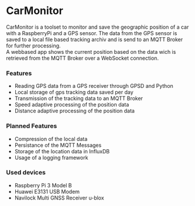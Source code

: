 # CarMonitor
CarMonitor is a toolset to monitor and save the geographic position of a car with a RaspberryPi and a GPS sensor.
The data from the GPS sensor is saved to a local file based tracking archiv and is send to an MQTT Broker for further processing.  
A webbased app shows the current position based on the data wich is retrieved from the MQTT Broker over a WebSocket connection.

### Features
 - Reading GPS data from a GPS receiver through GPSD and Python
 - Local storage of gps tracking data saved per day
 - Transmission of the tracking data to an MQTT Broker
 - Speed adaptive processing of the position data
 - Distance adaptive processing of the position data

### Planned Features
 - Compression of the local data
 - Persistance of the MQTT Messages
 - Storage of the location data in InfluxDB 
 - Usage of a logging framework
 
### Used devices
 - Raspberry Pi 3 Model B
 - Huawei E3131 USB Modem
 - Navilock Multi GNSS Receiver u-blox
